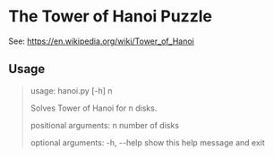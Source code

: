 <h1>The Tower of Hanoi Puzzle</h1>

See: https://en.wikipedia.org/wiki/Tower_of_Hanoi

<h2>Usage</h2>

> usage: hanoi.py [-h] n
> 
> Solves Tower of Hanoi for n disks.
> 
> positional arguments:
>   n           number of disks
> 
> optional arguments:
>   -h, --help  show this help message and exit
